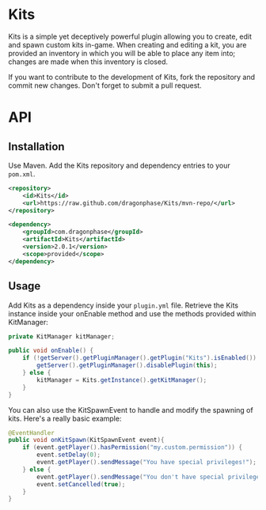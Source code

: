 Kits
====

Kits is a simple yet deceptively powerful plugin allowing you to create, edit and spawn custom kits in-game. When creating and editing a kit, you are provided an inventory in which you will be able to place any item into; changes are made when this inventory is closed.

If you want to contribute to the development of Kits, fork the repository and commit new changes. Don't forget to submit a pull request.

API
====

Installation
--------
Use Maven. Add the Kits repository and dependency entries to your `pom.xml`.

```xml
<repository>
    <id>Kits</id>
    <url>https://raw.github.com/dragonphase/Kits/mvn-repo/</url>
</repository>

<dependency>
    <groupId>com.dragonphase</groupId>
    <artifactId>Kits</artifactId>
    <version>2.0.1</version>
    <scope>provided</scope>
</dependency>
```

Usage
--------
Add Kits as a dependency inside your `plugin.yml` file. Retrieve the Kits instance inside your onEnable method and use the methods provided within KitManager:

```java
private KitManager kitManager;

public void onEnable() {
    if (!getServer().getPluginManager().getPlugin("Kits").isEnabled()) {
        getServer().getPluginManager().disablePlugin(this);
    } else {
        kitManager = Kits.getInstance().getKitManager();
    }
}
```

You can also use the KitSpawnEvent to handle and modify the spawning of kits. Here's a really basic example:

```java
@EventHandler
public void onKitSpawn(KitSpawnEvent event){
    if (event.getPlayer().hasPermission("my.custom.permission")) {
        event.setDelay(0);
        event.getPlayer().sendMessage("You have special privileges!");
    } else {
        event.getPlayer().sendMessage("You don't have special privileges!");
        event.setCancelled(true);
    }
}
```